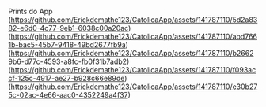 Prints do App
(https://github.com/Erickdemathe123/CatolicaApp/assets/141787110/5d2a8382-e6d0-4c77-9eb1-6038c00a20ac)
(https://github.com/Erickdemathe123/CatolicaApp/assets/141787110/abd7661b-bac5-45b7-9418-49bd2677fb9a)
(https://github.com/Erickdemathe123/CatolicaApp/assets/141787110/b26629b6-d77c-4593-a8fc-fb0f31b7adb2)
(https://github.com/Erickdemathe123/CatolicaApp/assets/141787110/f093accf-125c-4917-ae27-b928c66e89de)
(https://github.com/Erickdemathe123/CatolicaApp/assets/141787110/e30b275c-02ac-4e66-aac0-4352249a4f37)




